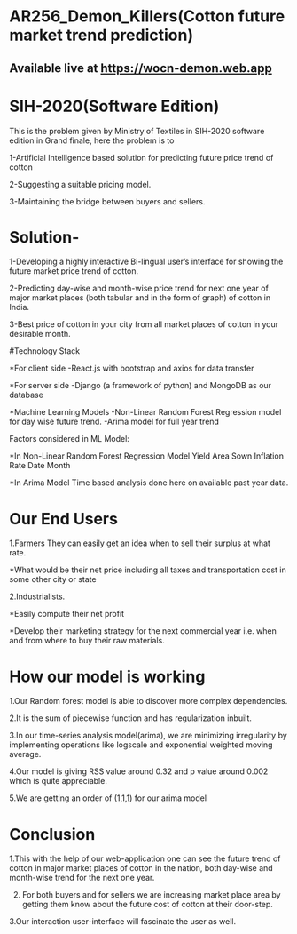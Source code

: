# AR256_Demon_Killers(Cotton future market trend prediction)

## Available live at https://wocn-demon.web.app 


# SIH-2020(Software Edition)

This is the problem given by Ministry of Textiles in SIH-2020 software edition in Grand finale, here the problem is to

1-Artificial Intelligence based solution for predicting future price trend of cotton

2-Suggesting a suitable pricing model.

3-Maintaining the bridge between buyers and sellers.

# Solution-

1-Developing a highly interactive Bi-lingual user’s interface for showing the future market price trend of cotton.

2-Predicting day-wise and month-wise price trend for next one year of major market places (both tabular and in the form of graph) of cotton in India.

3-Best price of cotton in your city from all market places of cotton in your desirable month.

#Technology Stack

*For client side
-React.js with bootstrap and axios for data transfer

*For server side
-Django (a framework of python) and MongoDB as our database

*Machine Learning Models
-Non-Linear Random Forest Regression model for day wise future trend.
-Arima model for full year trend

Factors considered in ML Model:

*In Non-Linear Random Forest Regression Model
Yield 
Area Sown
Inflation Rate
Date 
Month

*In Arima Model
Time based analysis done here on available past year data.

# Our End Users

1.Farmers
They can easily get an idea when to sell their surplus at what rate.
 
 *What would be their net price including all taxes and transportation cost in some other city or state 

2.Industrialists.

*Easily compute their net profit 

*Develop their marketing strategy for the next commercial year i.e. when and from where to buy their raw materials.

# How our model is working

1.Our Random forest model is able to discover more complex dependencies. 

2.It is the sum of piecewise function and has regularization inbuilt.

3.In our time-series analysis model(arima), we are minimizing irregularity by implementing operations like logscale and exponential weighted moving average.

4.Our model is giving RSS value around 0.32 and p value around 0.002 which is quite appreciable.

5.We are getting an order of (1,1,1) for our arima model

# Conclusion

1.This with the help of our web-application one can see the future trend of cotton in major market places of cotton in the nation, both day-wise and month-wise trend for the next one year.

2. For both buyers and for sellers we are increasing market place area by getting them know about the future cost of cotton at their door-step.

3.Our interaction user-interface will fascinate the user as well.



